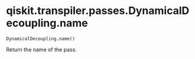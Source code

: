 # qiskit.transpiler.passes.DynamicalDecoupling.name

`DynamicalDecoupling.name()`

Return the name of the pass.
